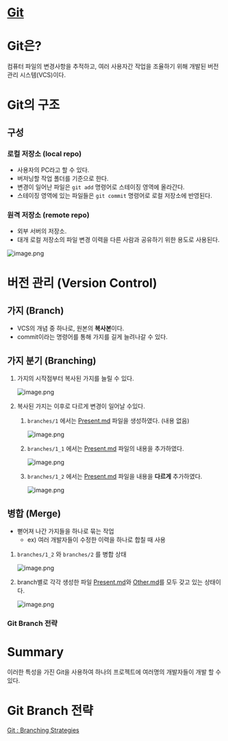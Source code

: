 # [Git](https://lhseunge.oopy.io/130f35ec-632d-8019-b1de-f5bdb61fa296)

# Git은?

컴퓨터 파일의 변경사항을 추적하고, 여러 사용자간 작업을 조율하기 위해 개발된 버전 관리 시스템(VCS)이다. 

# Git의 구조

## 구성

### 로컬 저장소 (local repo)

- 사용자의 PC라고 할 수 있다.
- 버저닝할 작업 폴더를 기준으로 한다.
- 변경이 일어난 파일은 `git add` 명령어로 스테이징 영역에 올라간다.
- 스테이징 영역에 있는 파일들은 `git commit` 명령어로 로컬 저장소에 반영된다.

### 원격 저장소 (remote repo)

- 외부 서버의 저장소.
- 대개 로컬 저장소의 파일 변경 이력을 다른 사람과 공유하기 위한 용도로 사용된다.

![image.png](https://prod-files-secure.s3.us-west-2.amazonaws.com/3b7f15ab-70ad-4846-9d78-be18878b5470/9dc654b9-f44f-4724-aa4b-fc2e26dae172/image.png)

# 버전 관리 (Version Control)

## 가지 (Branch)

- VCS의 개념 중 하나로, 원본의 **복사본**이다.
- commit이라는 명령어를 통해 가지를 길게 늘려나갈 수 있다.

## 가지 분기 (Branching)

1. 가지의 시작점부터 복사된 가지를 늘릴 수 있다. 
    
    ![image.png](https://prod-files-secure.s3.us-west-2.amazonaws.com/3b7f15ab-70ad-4846-9d78-be18878b5470/15c63ebe-7804-4601-b708-74bd2df3a0f6/image.png)
    
2. 복사된 가지는 이후로 다르게 변경이 일어날 수있다. 
    1. `branches/1` 에서는 [Present.md](http://Present.md) 파일을 생성하였다. (내용 없음)
        
        ![image.png](https://prod-files-secure.s3.us-west-2.amazonaws.com/3b7f15ab-70ad-4846-9d78-be18878b5470/1ff6b223-7c53-4469-9746-e0a818795417/image.png)
        
    2. `branches/1_1` 에서는 [Present.md](http://Present.md) 파일의 내용을 추가하였다.
        
        ![image.png](https://prod-files-secure.s3.us-west-2.amazonaws.com/3b7f15ab-70ad-4846-9d78-be18878b5470/7ce5345e-79aa-493f-900d-289f5df8b2ac/image.png)
        
    3. `branches/1_2` 에서는 [Present.md](http://Present.md) 파일을 내용을 **다르게** 추가하였다. 
        
        ![image.png](https://prod-files-secure.s3.us-west-2.amazonaws.com/3b7f15ab-70ad-4846-9d78-be18878b5470/15054287-38ee-4432-8d7a-7bf8d3a7a988/image.png)
        

## 병합 (Merge)

- 뻗어져 나간 가지들을 하나로 묶는 작업
    - ex) 여러 개발자들이 수정한 이력을 하나로 합칠 때 사용
1. `branches/1_2` 와 `branches/2` 를 병합 상태 
    
    ![image.png](https://prod-files-secure.s3.us-west-2.amazonaws.com/3b7f15ab-70ad-4846-9d78-be18878b5470/23c724cb-96bb-4fe4-ad41-a6bd00f12b71/image.png)
    
2. branch별로 각각 생성한 파일 [Present.md](http://Present.md)와 [Other.md](http://Other.md)를 모두 갖고 있는 상태이다.
    
    ![image.png](https://prod-files-secure.s3.us-west-2.amazonaws.com/3b7f15ab-70ad-4846-9d78-be18878b5470/653d16d7-42d8-4948-bf44-9e77d6b1667b/image.png)


### Git Branch 전략

# Summary

이러한 특성을 가진 Git을 사용하여 하나의 프로젝트에 여러명의 개발자들이 개발 할 수 있다.

# Git Branch 전략

[Git : Branching Strategies](https://lhseunge.oopy.io/130f35ec-632d-8019-b1de-f5bdb61fa296)
